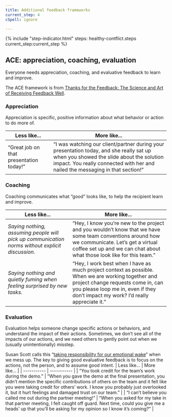 ```yaml
---
title: Additional feedback frameworks
current_step: 4
cSpell: ignore 

---
```


{% include "step-indicator.html" steps: healthy-contflict.steps current_step:current_step  %}

## ACE: appreciation, coaching, evaluation
Everyone needs appreciation, coaching, and evaluative feedback to learn and improve. 

The ACE framework is from [Thanks for the Feedback: The Science and Art of Receiving Feedback Well](https://www.penguinrandomhouse.com/books/313485/thanks-for-the-feedback-by-douglas-stone-and-sheila-heen/).

### Appreciation
Appreciation is specific, positive information about what behavior or action to do more of. 

| Less like...      | More like... |
| ----------- | ----------- |
| “Great job on that presentation today!”      | “I was watching our client/partner during your presentation today, and she really sat up when you showed the slide about the solution impact. You really connected with her and nailed the messaging in that section!”       |

### Coaching 
Coaching communicates what “good” looks like, to help the recipient learn and improve. 

| Less like...      | More like... |
| ----------- | ----------- |
| _Saying nothing, assuming people will pick up communication norms without explicit discussion._    | “Hey, I know you’re new to the project and you wouldn’t know that we have some team conventions around how we communicate. Let’s get a virtual coffee set up and we can chat about what those look like for this team.”  |
| _Saying nothing and quietly fuming when feeling surprised by new tasks._    | “Hey, I work best when I have as much project context as possible. When we are working together and project change requests come in, can you please loop me in, even if they don’t impact my work? I’d really appreciate it.”  |

### Evaluation 
Evaluation helps someone change specific actions or behaviors, and understand the impact of their actions. Sometimes, we don’t see all of the impacts of our actions, and we need others to gently point out when we (usually unintentionally) misstep. 

Susan Scott calls this “[taking responsibility for our emotional wake](https://learningforward.org/wp-content/uploads/2009/08/scott304.pdf)” when we mess up. The key to giving good evaluative feedback is to focus on the actions, not the person, and to assume good intent.
| Less like...      | More like... |
| ----------- | ----------- |
| “You took credit for the team’s work during the demo.”    | “When you gave the demo at the final presentation, you didn’t mention the specific contributions of others on the team and it felt like you were taking credit for others’ work. I know you probably just overlooked it, but it hurt feelings and damaged trust on our team.”  |
| “I can’t believe you called me out during the partner meeting!”    |  “When you asked for my take in that partner meeting, I felt caught off guard. Next time, could you give me a heads’ up that you’ll be asking for my opinion so I know it’s coming?”  |
